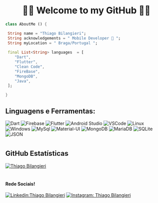 <h1 align="center">
	🚀📱 Welcome to my GitHub 📱🚀
</h1>




```dart 
class AboutMe () {

 String name = "Thiago Bilangieri";
 String acknowledgements = " Mobile Developer 📱 ";
 String myLocation = " Braga/Portugal ";
 
 final List<String> languages  = [
    "Dart", 
    "Flutter", 
    "Clean Code", 
    "FireBase",
    "MongoDB",
    "Java",
 ];

}
```

## **Linguagens e Ferramentas:**  

![Dart](https://img.shields.io/badge/Dart-0175C2?style=for-the-badge&logo=dart&logoColor=white)
![Firebase](https://img.shields.io/badge/Firebase-F29D0C?style=for-the-badge&logo=firebase&logoColor=white)
![Flutter](https://img.shields.io/badge/Flutter-02569B?style=for-the-badge&logo=flutter&logoColor=white)
![Android Studio](https://img.shields.io/badge/Android_Studio-3DDC84?style=for-the-badge&logo=android-studio&logoColor=white)
![VSCode](https://img.shields.io/badge/VSCode-0078D4?style=for-the-badge&logo=visual%20studio%20code&logoColor=white)
![Linux](https://img.shields.io/badge/Linux-E34F26?style=for-the-badge&logo=linux&logoColor=black)
![Windows](https://img.shields.io/badge/Windows-017AD7?style=for-the-badge&logo=windows&logoColor=white)
![MySql](https://img.shields.io/badge/MySQL-005C84?style=for-the-badge&logo=mysql&logoColor=white)
![Material-UI](https://img.shields.io/badge/Material%20UI-007FFF?style=for-the-badge&logo=mui&logoColor=white)
![MongoDB](https://img.shields.io/badge/MongoDB-4EA94B?style=for-the-badge&logo=mongodb&logoColor=white)
![MariaDB](https://img.shields.io/badge/MariaDB-003545?style=for-the-badge&logo=mariadb&logoColor=white)
![SQLite](https://img.shields.io/badge/SQLite-07405E?style=for-the-badge&logo=sqlite&logoColor=white)
![JSON](https://img.shields.io/badge/json-5E5C5C?style=for-the-badge&logo=json&logoColor=white)

<h1>
</h1>

## **GitHub Estatísticas**

[![Thiago Bilangieri](https://github-readme-stats.vercel.app/api/top-langs/?username=Thiago-Bilangieri&hide=html&layout=compact&theme=gruvbox)](https://github.com/anuraghazra/github-readme-stats)

<h1>
	</h1>



#### Rede Sociais!

[![Linkedin:Thiago Bilangieri](https://img.shields.io/badge/-Thiago-blue?style=flat-square&logo=Linkedin&logoColor=white&link=LINK-DO-SEU-LINKEDIN)](https://www.linkedin.com/in/thiagobilangieri/)
[![Instagram: Thiago Bilangieri ](https://img.shields.io/badge/-Thiago-DF0174?style=flat-square&logo=instagram&logoColor=white&link=LINK-DO-SEU-INSTAGRAM)](https://www.instagram.com/thiagobilan/)






